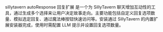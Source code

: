 sillytavern autoResponse 回复扩展 是一个为 SillyTavern 聊天增加互动性的工具，通过生成多个选择来让用户决定故事走向。主要功能包括自定义回复选项数量、模拟选定回复、通过魔法棒按钮快速访问等。安装通过 SillyTavern 的内置扩展安装器完成，使用时需配置 LLM 提示并设置回复选项数量。